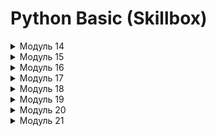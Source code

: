 # Python Basic (Skillbox)

<details>
<summary>Модуль 14</summary>
<h2>Задача 1. Информация о системе</h2>
<p>
Чтобы преподавателям было проще помогать вам при возникновении различных ошибок, нужно собрать информацию об операционной системе и версии Python. Для этого используйте код ниже.
</p>
<pre>
  <code>
    import platform
    import sys
    info = 'OS info is \n{}\n\nPython version is {} {}'.format(
        platform.uname(),
        sys.version,
        platform.architecture(),
    )
    print(info)  
    with open('os_info.txt', 'w', encoding='utf8') as file:
        file.write(info)
  </code>
</pre>
<h2>Задача 2. Сессия</h2>
<p>
Решите задачу из четвёртого урока данного модуля. Вот текст самой задачи:
Для сдачи зачёта студент Пётр написал программу, которая по координатам двух точек определяет уравнение прямой, проходящей через эти две точки, в виде y = k * x + b, где k и b — числа, означающие угловой коэффициент и вертикальное смещение прямой. Вот текст этой программы:
</p>
<p>
<pre>
Пример работы программы (содержимое консоли):
Введите первую точку
X: 10
Y: 20
Введите вторую точку
X: 15
Y: 25
Уравнение прямой, проходящей через эти точки:
y =  1.0  * x +  10.0
Однако вечером накануне сдачи Пётр обнаружил, что программа не всегда работает правильно. 
Например, она не выдаёт корректное уравнение, если координаты первой точки равны (10, 20), а координаты второй точки равны (10, 45).
Отчаявшись и предвидя бессонную ночь, Пётр обратился к вам за помощью. 
Помогите ему найти и исправить ошибку в коде с помощью брейк-поинтов, чтобы уравнение прямой составлялось правильно во всех случаях.
</pre>
</p>
<h2>Задача 3. Сумма и разность</h2>
<p>
Напишите две функции: первая принимает одно целое положительное число N и находит сумму всех цифр числа N; вторая принимает число N и считает количество цифр в числе. В ответе выводится разность суммы чисел и количества.
</p>
<p>
<pre>
Пример работы программы:
Введите число: 500

Сумма цифр: 5
Кол-во цифр в числе: 3
Разность суммы и кол-ва цифр: 2
</pre>
</p>
<h2>Задача 4. Число наоборот 3</h2>
<p>
Пользователь вводит два вещественных числа — N и K. Напишите программу, которая отдельно заменяет сначала целую часть на число, которое получается из исходного записью его цифр в обратном порядке, затем то же самое делает с дробной частью. После этого числа складываются и сумма выводится на экран.
</p>
<p>
<pre>
Пример: 
Введите первое число: 102.12
Введите второе число: 123.34

Первое число наоборот: 201.21
Второе число наоборот: 321.43
Сумма: 522.64
</pre>
</p>

<h2>Задача 5. Наименьший делитель</h2>
<p>
Дано натуральное число n>1. Напишите функцию, которая находит его наименьший делитель, отличный от 1.
</p>
<p>
<pre>
Пример 1: 
Введите число: 6
Наименьший делитель, отличный от единицы: 2

Пример 2:
Введите число: 17
Наименьший делитель, отличный от единицы: 17
</pre>
</p>

<h2>Задача 6. Монетка 2</h2>
<p>
Практиканту снова дали задание найти старую металлическую монетку по заданным координатам. Но теперь металлоискатель сканирует местность вокруг пользователя в виде круга и при обнаружении/отсутствии металла прибор отображает на экране соответствующее сообщение.

Даны два действительных числа x и y и радиус r. Напишите функцию, которая проверяет, лежит ли точка с координатами (x, y) внутри круга с радиусом r (включая его границу). Координаты центра круга — (0, 0). Если точка принадлежит кругу, выведите сообщение «Монетка где-то рядом», иначе выведите сообщение «Монетки в области нет». 
</p>
<p>
<pre>
Пример 1:
Введите координаты монетки:
X: 0.5
Y: 0.5
Введите радиус: 1
Монетка где-то рядом

Пример 2:
Введите координаты монетки:
X: 2
Y: 2
Введите радиус: 1
Монетки в области нет
</pre>
</p>


<h2>Задача 7. Годы</h2>
<p>
Недавно Костя прочитал какую-то научно-фантастическую книжку, где самые страшные события случались только в определённые годы, а именно когда в году были ровно три одинаковые цифры. Косте стало интересно, какие годы были или будут «особенными» в определённом промежутке.
Напишите программу, в которой у пользователя запрашивается два четырёхзначных числа A и B. Затем выведите в порядке возрастания все четырёхзначные числа в интервале от A до B, запись которых содержит ровно три одинаковые цифры.
</p>
<p>
<pre>
Пример:
Введите первый год: 1900
Введите второй год: 2100
Годы от 1900 до 2100 с тремя одинаковыми цифрами:
1911
1999
2000
2022
</pre>
</p>
</details>


<details>
<summary>Модуль 15</summary>
<h2>Задача 1. Генерация списка</h2>
<p>
Дано целое число N. Напишите программу, которая формирует список из нечётных чисел от 1 до N.
</p>

<h2>Задача 2. Турнир</h2>
<p>
Для турнира по волейболу необходимо сформировать турнирную сетку из восьми человек на два дня. На первый день из списка участников решили выбрать каждого второго.
Дан список из восьми имён: Артемий, Борис, Влад, Гоша, Дима, Евгений, Женя, Захар. Напишите программу, которая выводит элементы списка только с чётными индексами.
</p>

<h2>Задача 3. Клетки</h2>
<p>
В научной лаборатории выводят и тестируют новые виды клеток. Есть список из N этих клеток, где элемент списка — это показатель эффективности, а индекс списка — это ранг клетки. Учёные отбирают клетки по следующему принципу: если эффективность клетки меньше её ранга, то эта клетка не подходит.
Напишите программу, которая выводит на экран те элементы списка, значения которых меньше их индекса.
</p>
<p>
<pre>
Пример:
Кол-во клеток: 5
Эффективность 1 клетки: 3
Эффективность 2 клетки: 0
Эффективность 3 клетки: 6
Эффективность 4 клетки: 2
Эффективность 5 клетки: 10
Неподходящие значения: 0 2
</pre>
</p>

<h2>Задача 4. Видеокарты</h2>
<p>
В базе одного магазина электроники есть список видеокарт компании NVIDIA разных поколений. Для удобства в списке вместо полных названий хранятся только числа, они обозначают модель и поколение видеокарты. Недавно компания выпустила новую линейку видеокарт, и в итоге самые старшие поколения разобрали за пару дней.
Напишите программу, которая удаляет из этого списка видеокарт наибольшие элементы.
</p>
<p>
<pre>
Пример:
Кол-во видеокарт: 5
1 Видеокарта: 3070
2 Видеокарта: 2060
3 Видеокарта: 3090
4 Видеокарта: 3070
5 Видеокарта: 3090
Старый список видеокарт: [ 3070 2060 3090 3070 3090 ]
Новый список видеокарт: [ 3070 2060 3070 ]
</pre>
</p>

<h2>Задача 5. Кино</h2>
<p>
Илья зашёл на один любительский киносайт, где пользователи пишут рецензии на фильмы. Вот, кстати, список этих фильмов: 
<pre>
films = [‘Крепкий орешек’, ‘Назад в будущее’, ‘Таксист’, ‘Леон’, ‘Богемская рапсодия’, ‘Город грехов’, ‘Мементо’, ‘Отступники’, ‘Деревня’]
</pre>

Илья на сайте в первый раз, он хочет зарегистрироваться и сразу добавить некоторые фильмы в список своих любимых, чтобы потом почитать рецензии на них. Напишите программу, в которой пользователь вводит фильм, и если он есть в списке, то он добавляется в список любимых. Если его нет, то выводится ошибка. В конце выведите весь список любимых фильмов.
</p>

<h2>Задача 6. Анализ слова</h2>
<p>
Мы пишем программу — анализатор слов, чтобы потом, возможно, использовать её для тренировки нейросети, которая будет генерировать нужный нам текст.
Пользователь вводит слово. Напишите программу, которая считает количество уникальных букв в слове. Уникальные буквы — это те, которые встречаются всего один раз.
</p>
<p>
<pre>
Пример 1:
Введите слово: привет
Кол-во уникальных букв: 6

Пример 2:
Введите слово: лава
Кол-во уникальных букв: 2
</pre>
</p>

<h2>Задача 7. Контейнеры</h2>
<p>
Контейнеры на складе лежат в ряд в порядке невозрастания своей массы (в килограммах). На склад привезли ещё один контейнер, который также нужно положить на определённое место.
Напишите программу, которая получает на вход невозрастающую последовательность натуральных чисел, означающих массу каждого контейнера в ряду. После этого вводится число X — масса нового контейнера. Программа выводит номер, под которым будет лежать новый контейнер. Если в ряде есть контейнеры с одинаковой массой, такой же, как у нового, то его нужно положить после них.
Обеспечьте контроль ввода: все числа не превышают 200.
</p>
<p>
<pre>
Пример:
Кол-во контейнеров: 8
Введите вес контейнера: 165 
Введите вес контейнера: 163 
Введите вес контейнера: 160 
Введите вес контейнера: 160 
Введите вес контейнера: 157 
Введите вес контейнера: 157 
Введите вес контейнера: 155 
Введите вес контейнера: 154 
Введите вес нового контейнера: 162
Номер, куда встанет новый контейнер: 3
</pre>
</p>

<h2>Задача 8. Бегущие цифры</h2>
<p>
Вы пишете программу для маленького табло, в котором циклически повторяется один и тот же текст или числа — прямо как в каком-нибудь метро, автобусах или трамваях.

Дан список из N элементов и целое число K. Напишите программу, которая циклически сдвигает элементы списка вправо на K позиций. Используйте минимально возможное количество операций присваивания.
</p>
<p>
<pre>
Пример 1:
Сдвиг: 1
Изначальный список: [1, 2, 3, 4, 5]
Сдвинутый список: [5, 1, 2, 3, 4]

Пример 2:
Сдвиг: 3
Изначальный список: [1, 4, -3, 0, 10]
Сдвинутый список: [-3, 0, 10, 1, 4]
</pre>
</p>

<h2>Задача 9. Анализ слова 2</h2>
<p>
Мы продолжаем писать программы — анализаторы для текста, и теперь от нас требуется реализовать код, с помощью которого можно будет определять, является ли слово палиндромом — словом, которое одинаково читается слева направо и справа налево. 
Напишите такую программу.
</p>
<p>
<pre>
Пример 1:
Введите слово: мадам
Слово является палиндромом

Пример 2:
Введите слово: abccba
Слово является палиндромом

Пример 3:
Введите слово: abbd
Слово не является палиндромом
</pre>
</p>

<h2>Задача 10. Сортировка (по желанию)</h2>
<p>
Дан список из N чисел. Напишите программу, которая сортирует элементы списка по возрастанию и выводит его на экран. Дополнительный список не использовать.
Постарайтесь придумать и написать как можно более эффективный алгоритм сортировки.
</p>
<p>
<pre>
Пример:
Изначальный список: [1, 4, -3, 0, 10]
Отсортированный список: [-3, 0, 1, 4, 10]
</pre>
</p>
</details>
<details>
<summary>Модуль 16</summary>
<h2>Задача 1. Страшный код</h2>
<p>
Вашему другу, который тоже начал изучать Python, преподаватель дал такую задачу: есть три списка — основной и два побочных. В основном лежат элементы [1, 5, 3], а в побочных [1, 5, 1, 5] и [1, 3, 1, 5, 3, 3] соответственно. 
Первый побочный закидывается в основной, там считается количество цифр 5, количество выводится на экран, и затем они удаляются из основного списка. После этого в основной закидывается второй побочный список, там считается количество цифр 3 и выводится на экран. В конце также выводится и сам список.
Из интереса вы попросили вашего друга показать код его программы и поняли, что сделали это не зря — то, что вы увидели, повергло вас в шок и ужас. Вот сам код:
<pre>
<code>
a = [1, 5, 3]
b = [1, 5, 1, 5]
c = [1, 3, 1, 5, 3, 3]
for i in b:
    a.append(i)
t = 0
for i in a:
    if i == 5:
        t += 1
print(t)
d = []
for i in a:
    if i != 5:
        d.append(i)
for i in c:
    d.append(i)
t = 0
for i in d:
    if i == 3:
        t += 1
print(t)
print(d)
</code>
</pre>
</p>
<p>
Используя знания о методах списков, а также о стиле программирования, помогите другу переписать программу. Не используйте дополнительные списки.
</p>
<p>
<pre>
Результат работы программы:
Кол-во цифр 5 при первом объединении: 3
Кол-во цифр 3 при втором объединении: 4
Итоговый список: [1, 3, 1, 1, 1, 3, 1, 5, 3, 3]
</pre>
</p>

<h2>Задача 2. Шеренга</h2>
<p>
Два класса стоят в две отдельные шеренги. В каждом классе ученики выстроены по росту (по возрастанию): в одном классе от 160 см до 176 см с шагом 2, во втором классе — от 162 см до 180 см с шагом 3. Спустя какое-то время два класса объединяют в одну шеренгу и тоже выстраивают их по возрастанию.
Напишите программу, которая генерирует списки роста для каждого в классе, затем объединяет их в один список и сортирует его в порядке возрастания. Выведите отсортированный список на экран.
</p>

<h2>Задача 3. Детали</h2>
<p>
В базе данных магазина всякой всячины хранится список названий деталей и их стоимостей:
</pre>
shop = [['каретка', 1200], ['шатун', 1000], ['седло', 300], ['педаль', 100], ['седло', 1500], ['рама', 12000], ['обод', 2000], ['шатун', 200], ['седло', 2700]]
</pre>
Продавец решил, что считать количество и стоимость деталей вручную не очень удобно, поэтому решил попросить помощи у программиста, чтобы оптимизировать этот процесс.
Напишите программу, которая запрашивает у пользователя деталь, считает их количество, а также общую стоимость.
</p>
<p>
</pre>
Пример:
Название детали: седло

Кол-во деталей - 3  
Общая стоимость - 4500
</pre>
</p>

<h2>Задача 4. Вечеринка</h2>
<p>
В честь своего дня рождения Артём решил закатить вечеринку у себя на даче. Он не стал рассылать приглашения, а просто сообщил всем: «Если хотите — приходите и своих друзей тоже зовите». В ходе вечеринки люди приходили и уходили, ночевать остались не все. К тому же и сама дача не резиновая — на ней помещается всего шесть человек.
Дан изначальный список гостей — имена тех, кто пришёл к началу:
<pre>
guests = [‘Петя’, ‘Ваня’, ‘Саша’, ‘Лиза’, ‘Катя’]
</pre>
Напишите программу, которая спрашивает у пользователя, ушёл человек или пришёл новый гость, и исходя из ответа добавляет в список или удаляет из него нужное имя. При этом гостей может быть не больше шести. Имена запрашиваются до тех пор, пока пользователь не введёт сообщение «Пора спать».
</p>
<p>
<pre>
Пример:
Сейчас на вечеринке 5 человек: [‘Петя’, ‘Ваня’, ‘Саша’, ‘Лиза’, ‘Катя’]
Гость пришёл или ушёл? пришёл
Имя гостя: Алекс
Привет, Алекс!

Сейчас на вечеринке 6 человек: [‘Петя’, ‘Ваня’, ‘Саша’, ‘Лиза’, ‘Катя’, ‘Алекс’]
Гость пришёл или ушёл? пришёл
Имя гостя: Гоша
Прости, Гоша, но мест нет.

Сейчас на вечеринке 6 человек: [‘Петя’, ‘Ваня’, ‘Саша’, ‘Лиза’, ‘Катя’, ‘Алекс’]
Гость пришёл или ушёл? ушёл
Имя гостя: Ваня
Пока, Ваня!

Сейчас на вечеринке 5 человек: [‘Петя’, ‘Саша’, ‘Лиза’, ‘Катя’,  ‘Алекс’]
Гость пришёл или ушёл? Пора спать

Вечеринка закончилась, все легли спать.
</pre>
</p>

<h2>Задача 5. Песни</h2>
<p>
Мы пишем приложение для удобного прослушивания музыки. У Вани есть список из девяти песен группы Depeche Mode. Каждая песня состоит из названия и продолжительности с точностью до долей минут:
</p>
<pre>
violator_songs = [
    ['World in My Eyes', 4.86],
    ['Sweetest Perfection', 4.43],
    ['Personal Jesus', 4.56],
    ['Halo', 4.9],
    ['Waiting for the Night', 6.07],
    ['Enjoy the Silence', 4.20],
    ['Policy of Truth', 4.76],
    ['Blue Dress', 4.29],
    ['Clean', 5.83]
]
</pre>
Из этого списка Ваня хочет выбрать N песен и закинуть их в особый плейлист с другими треками. И при этом ему важно, сколько времени в сумме эти N песен будут звучать.
Напишите программу, которая запрашивает у пользователя количество песен из списка и затем названия этих песен, а на экран выводит общее время их звучания.
<p>
<pre>
Пример:
Сколько песен выбрать? 3
Название 1 песни: Halo
Название 2 песни: Enjoy the Silence
Название 3 песни: Clean

Общее время звучания песен: 14.93 минут
</pre>
</p>

<h2>Задача 6. Уникальные элементы</h2>
<p>
Даны два списка целых чисел, оба списка заполняются с клавиатуры. В первый список вводится три числа, во второй — семь чисел. Напишите программу, которая запрашивает у пользователя эти числа, затем расширяет первый список элементами второго и после этого оставляет в первом списке только уникальные элементы, то есть удаляет лишние повторы чисел. Условный оператор использовать нельзя.
<pre>
first_list = [1, 2, 3]
second_list = [2, 4, 6, 3, 3, 2, 1]
</pre>
</p>
<p>
<pre>
Пример:
# ввод чисел опустим
Первый список: [1, 2, 3]
Второй список: [2, 4, 6, 3, 3, 2, 1]

Новый первый список с уникальными элементами: [4, 6, 3, 2, 1]
</pre>
</p>

<h2>Задача 7. Ролики</h2>
<p>
Частная контора даёт в прокат ролики самых разных размеров. Человек может надеть ролики любого размера, которые не меньше размера его ноги. 
Пользователь вводит два списка размеров: N размеров коньков и K размеров ног людей. Реализуйте код, который определяет, какое наибольшее число человек сможет одновременно взять ролики и пойти покататься.
</p>
<p>
<pre>
Пример:
Кол-во коньков: 4
Размер 1 пары: 41
Размер 2 пары: 40
Размер 3 пары: 39
Размер 4 пары: 42
Кол-во людей: 3
Размер ноги 1 человека: 42
Размер ноги 2 человека: 41
Размер ноги 3 человека: 42

Наибольшее кол-во людей, которые могут взять ролики: 2
</pre>
</p>

<h2>Задача 8. Считалка</h2>
<p>
N человек, пронумерованных числами от 1 до N, стоят в кругу. Они начинают играть в считалку на выбывание, где каждый K-й по счёту человек выбывает из круга, после чего счёт продолжается со следующего за ним человека.

На вход подаётся количество человек N и номер K. Напишите программу, которая выводит число от 1 до N — это номер человека, который останется в кругу последним.
</p>
<p>
<pre>
Пример:
Кол-во человек: 5
Какое число в считалке? 7
Значит, выбывает каждый 7 человек

Текущий круг людей: [1, 2, 3, 4, 5]
Начало счёта с номера 1
Выбывает человек под номером 2

Текущий круг людей: [1, 3, 4, 5]
Начало счёта с номера 3
Выбывает человек под номером 5

Текущий круг людей: [1, 3, 4]
Начало счёта с номера 1
Выбывает человек под номером 1

Текущий круг людей: [3, 4]
Начало счёта с номера 3
Выбывает человек под номером 3

Остался человек под номером 4
</pre>
</p>

<h2>Задача 9. Друзья</h2>
<p>
N друзей постоянно берут в долг друг у друга деньги. В какой-то момент им надоело забывать, кто кому и сколько должен, и они придумали систему долговых расписок. И чтобы начать новый год «с чистого листа», друзья решили оплатить все долговые расписки, которые накопились у них друг к другу. Однако выяснилось, что иногда один и тот же человек в разные дни выступал как в роли должника, так и в роли кредитора.
Напишите программу, которая по заданным распискам вычислит, сколько всего должен каждый друг выплатить другим (или получить с других).
Сначала вводится число N — количество друзей, затем вводится число K — количество долговых расписок, после этого следует K троек чисел: номер друга, взявшего в долг, номер друга, давшего деньги, и сумма. Гарантируется, что ни один друг не брал в долг сам у себя.
Программа должна вывести «баланс друзей», то есть суммы, которые должны получить или отдать друзья. Положительное число означает, что друг должен получить деньги от других, отрицательное — должен отдать деньги.
</p>
<p>
<pre>
Пример 1:
Кол-во друзей: 2
Долговых расписок: 3
1 расписка
Кому: 1
От кого: 2
Сколько: 10

2 расписка
Кому: 1
От кого: 2
Сколько: 20

3 расписка
Кому: 1
От кого: 2
Сколько: 20

Баланс друзей:
1 : -50
2 : 50

Пример 2:
Кол-во друзей: 3
Долговых расписок: 1
1 расписка
Кому: 3
От кого: 1
Сколько: 100
Баланс друзей:
1 : 100
2 : 0
3 : -100
</pre>
</p>

<h2>Задача 10. Симметричная последовательность</h2>
<p>
Последовательность чисел называется симметричной, если она одинаково читается как слева направо, так и справа налево. Например, следующие последовательности являются симметричными:
<pre>
1 2 3 4 5 4 3 2 1
1 2 1 2 2 1 2 1
</pre>
</p>
<p>
<pre>
Пример 1:
Кол-во чисел: 5
Число: 1
Число: 2
Число: 1
Число: 2
Число: 2

Последовательность: 1 2 1 2 2
Нужно приписать чисел: 3
Сами числа: 1 2 1

Пример 2:
Кол-во чисел: 5
Число: 1
Число: 2
Число: 3
Число: 4
Число: 5

Последовательность: 1 2 3 4 5
Нужно приписать чисел: 4
Сами числа: 4 3 2 1
</pre>
</p>
</details>
<details>
<summary>Модуль 17</summary>
<h2>Задача 1. Гласные буквы</h2>
<p>
Команде лингвистов понравилось качество ваших программ, и они решили заказать у вас функцию для анализатора текста, которая создавала бы список гласных букв текста, а заодно считала бы их количество.
Напишите программу, которая запрашивает у пользователя текст и генерирует список из гласных букв этого текста (сама строка вводится на русском языке). Выведите в консоль сам список и его длину.
</p>
<p>
<pre>
Пример:
Введите текст: Нужно отнести кольцо в Мордор!

Список гласных букв: ['у', 'о', 'о', 'е', 'и', 'о', 'о', 'о', 'о']
Длина списка: 9
</pre>
</p>

<h2>Задача 2. Генерация</h2>
<p>
Пользователь вводит целое число N. Напишите программу, которая генерирует список из N чисел, на чётных местах в нём стоят единицы, а на нечётных — числа, равные остатку от деления своего номера на 5.
</p>
<p>
<pre>
Пример:
Введите длину списка: 10
Результат: [1, 1, 1, 3, 1, 0, 1, 2, 1, 4]
</pre>
</p>

<h2>Задача 3. Случайные соревнования</h2>
<p>
Мы хотим протестировать работу электронной таблицы для участников некоторых соревнований. Есть два списка (то есть две команды), по 20 участников в каждом. В этих списках хранятся очки каждого участника (это вещественные числа с двумя знаками после точки, например 4.03). Участник одной команды соревнуется с участником другой команды под таким же номером. То есть первый соревнуется с первым, второй — со вторым и так далее.
Напишите программу, которая генерирует два списка участников (по 20 элементов) из случайных вещественных чисел (от 5 до 10). Для этого найдите подходящую функцию из модуля random. Затем сгенерируйте третий список, в котором окажутся только победители из каждой пары.
</p>
<p>
<pre>
Пример:
Первая команда: [7.86, 6.76, 9.97, 9.08, 5.45, 6.9, 8.65, 5.17, 8.17, 5.06, 7.56, 7.1, 7.18, 8.25, 5.53, 7.95, 8.91, 7.11, 8.29, 9.52]
Вторая команда: [7.13, 5.7, 8.89, 5.36, 5.62, 9.46, 5.82, 8.67, 8.41, 7.0, 5.31, 7.8, 9.93, 7.76, 7.4, 8.26, 7.94, 5.71, 7.89, 7.77]
Победители тура: [7.86, 6.76, 9.97, 9.08, 5.62, 9.46, 8.65, 8.67, 8.41, 7.0, 7.56, 7.8, 9.93, 8.25, 7.4, 8.26, 8.91, 7.11, 8.29, 9.52]
</pre>
</p>

<h2>Задача 4. Тренируемся со срезами</h2>
<p>
Дана строка, в которой хранятся первые семь букв английского алфавита. 
<pre>
alphabet = 'abcdefg'
</pre>
Напишите программу, которая выводит на экран 10 вот таких результатов:
<pre>
1.	Копия строки.
2.	Элементы строки в обратном порядке.
3.	Каждый второй элемент строки (включая самый первый).
4.	Каждый второй элемент строки после первого.
5.	Все элементы до второго.
6.	Все элементы, начиная с конца до предпоследнего.
7.	Все элементы в диапазоне индексов от 3 до 4 (не включая 4).
8.	Последние три элемента строки.
9.	Все элементы в диапазоне индексов от 3 до 4 (не включая 5).
10.	То же, что и в предыдущем пункте, но в обратном порядке.
</pre>
Для получения и вывода результатов используйте только команду print и срезы.
</p>
<p>
<pre>
Результаты работы программы:

1: abcdefg
2: gfedcba
3: aceg
4: bdf
5: a
6: g
7: d
8: efg
9: de
10: ed
</pre>
</p>

<h2>Задача 5. Разворот</h2>
<p>
На вход в программу подаётся строка, в которой буква h встречается как минимум два раза. Реализуйте код, который разворачивает последовательность символов, заключённую между первым и последним появлением буквы h, в противоположном порядке.
</p>

<h2>Задача 6. Сжатие списка</h2>
<p>
Дан список из N целых чисел. Напишите программу, которая выполняет «сжатие списка» — переставляет все нулевые элементы в конец массива. При этом все ненулевые элементы располагаются в начале массива в том же порядке. Затем все нули из списка удаляются.
</p>

<h2>Задача 7. Двумерный список</h2>
<p>
Как мы говорили ранее, в программировании часто приходится писать код исходя из результата, который требует заказчик. В этот раз заказчику нужно получить вот такой двумерный список
<pre>
[[1, 5, 9], [2, 6, 10], [3, 7, 11], [4, 8, 12]]
</pre>
Напишите программу, которая генерирует такой список и выводит его на экран. Используйте только list comprehensions.
</p>

<h2>Задача 8. Развлечение</h2>
<p>
N палочек выставили в один ряд, пронумеровав их слева направо числами от 1 до N. Затем по этому ряду бросили K камней, при этом i-й камень сбил все палки с номерами от L_i до R_i включительно. Определите, какие палки остались стоять на месте.
Напишите программу, которая получает на вход количество палок N и количество бросков K. Далее идёт K пар чисел L_i, R_i, при этом 1≤ L_i≤ R_i≤ N.
Программа должна вывести последовательность из N символов, где j-й символ есть “I”, если j-я палка осталась стоять, или “.”, если j-я палка была сбита.
</p>
<p>
<pre>
Пример:
Кол-во палок: 10 
Кол-во бросков: 3
Бросок 1. Сбиты палки с номера 8 
по номер 10
Бросок 2. Сбиты палки с номера 2 
по номер 5
Бросок 3. Сбиты палки с номера 3 
по номер 6

Результат: I.....I...
</pre>
</p>

<h2>Задача 9. Список списков</h2>
<p>
Дан вот такой (уже многомерный!) список:
<pre>
nice_list = [[[1, 2, 3], [4, 5, 6], [7, 8, 9]], [[10, 11, 12], [13, 14, 15], [16, 17, 18]]]
</pre>
Напишите код, который «раскрывает» все вложенные списки, то есть оставляет только внешний список. Для решения используйте только list comprehensions.
</p>
<p>
<pre>
Ответ: [1, 2, 3, 4, 5, 6, 7, 8, 9, 10, 11, 12, 13, 14, 15, 16, 17, 18]
</pre>
</p>

<h2>Задача 10. Шифр Цезаря (сделайте по желанию)</h2>
<p>
Юлий Цезарь использовал свой способ шифрования текста. Каждая буква заменялась на следующую по алфавиту через K позиций по кругу. Если взять русский алфавит и k = 3, то в слове, которое мы хотим зашифровать, буква А станет буквой Г, Б станет Д и так далее.

Пользователь вводит сообщение, а также значение сдвига. Напишите программу, которая зашифрует это сообщение при помощи шифра Цезаря.
</p>
<p>
<pre>
Пример:
Введите сообщение: это питон
Введите сдвиг: 3
Зашифрованное сообщение: ахс тлхср
</pre>
</p>
</details>
<details>
<summary>Модуль 18</summary>
<h2>Задача 1. Меню ресторана</h2>
<p>
Один ресторан заказал вам написать приложение, которое в один клик отображало бы пользователю доступное меню в удобном виде. Для этого ресторан любезно предоставил свой сайт, откуда можно получить актуальную информацию о меню в виде идущих подряд названий.
Напишите программу, которая выводит это меню на экран. На вход подаётся строка из названий блюд, разделённых символом «;», а на выходе эти названия перечисляются через запятую и пробел.
</p>
<p>
<pre>
Пример:
Доступное меню: утиное филе;фланк-стейк;банановый пирог;плов

На данный момент в меню есть: утиное филе, фланк-стейк, банановый пирог, плов
</pre>
</p>

<h2>Задача 2. Самое длинное слово</h2>
<p>
Дана строка, содержащая пробелы. Найдите в ней самое длинное слово, выведите  это слово и его длину. Если таких слов несколько, выведите первое из них.
</p>

<h2>Задача 3. Файлы</h2>
<p>
В одной IT-компании существует негласный закон об именовании текстовых документов:
<ol>
  <li>Название файла не должно начинаться на один из специальных символов: @№$%^&*().</li>
  <li>Файл заканчивается расширением .txt или .docx.</li>
</ol>
Напишите программу, которая получает на вход полное название файла и проверяет его по этим правилам.
</p>
<p>
<pre>
Пример 1:
Название файла: @example.txt
Ошибка: название начинается на один из специальных символов
Пример 2:
Название файла: example.ttx
Ошибка: неверное расширение файла. Ожидалось .txt или .docx
Пример 3:
Название файла: example.txt

Файл назван верно.
</pre>
</p>

<h2>Задача 4. Заглавные буквы</h2>
<p>
Пользователь вводит строку. Напишите программу, которая изменяет регистр символов в этой строке так, чтобы первая буква каждого слова была заглавной, а остальные буквы — строчными.
</p>
<p>
<pre>
Пример:
Введите строку: Кажется, я забыл выключить утюг

Результат: Кажется, Я Забыл Выключить Утюг
</pre>
</p>

<h2>Задача 5. Пароль</h2>
<p>
При регистрации на сайте помимо логина нужно ещё придумать надёжный пароль. Этот пароль должен состоять минимум из восьми символов, в нём должна быть хотя бы одна большая буква и хотя бы три цифры. Тогда он будет считаться надёжным. 
Напишите программу, которая запрашивает у пользователя пароль до тех пор, пока он не введёт надежный пароль. Используется латиница.
</p>
<p>
<pre>
Пример:
Придумайте пароль: qwerty
Пароль ненадёжный. Попробуйте ещё раз.
Придумайте пароль: qwerty12
Пароль ненадёжный. Попробуйте ещё раз.
Придумайте пароль: qwerty123
Пароль ненадёжный. Попробуйте ещё раз.
Придумайте пароль: qWErty123
Это надёжный пароль!
</pre>
</p>

<h2>Задача 6. Сжатие</h2>
<p>
С увеличением объёма данных возникла потребность в сжатии этих данных, при этом без потери важной информации. Для этого было придумано кодирование, которое осуществляется следующим образом:
s = 'aaaabbсaa' преобразуется в 'a4b2с1a2', то есть группы одинаковых символов исходной строки заменяются на этот символ и количество его повторений в этой позиции строки.
Напишите программу, которая считывает строку, кодирует её предложенным алгоритмом и выводит закодированную последовательность на экран. Кодирование должно учитывать регистр символов.
</p>
<p>
<pre>
Пример:
Введите строку: aaAAbbсaaaA

Закодированная строка: a2A2b2с1a3A1
</pre>
</p>

<h2>Задача 7. IP-адрес 2</h2>
<p>
При написании клиент-серверного приложения часто приходится работать с теми самыми IP-адресами. Как мы уже знаем, IP-адрес состоит из четырёх целых чисел в диапазоне от 0 до 255, разделённых точками.

Пользователь вводит строку. Напишите программу, которая определяет, является ли заданная строка правильным IP-адресом. Обеспечьте контроль ввода, где предусматривается ввод целых чисел от 0 до 255, а также точки между ними.
</p>
<p>
<pre>
Пример 1:
Введите IP: 128.16.35.a4
a4 - не целое число

Пример 2:
Введите IP: 240.127.56.340
340 превышает 255

Пример 3:
Введите IP: 34.56.42,5
Адрес - это четыре числа, разделённые точками

Пример 4:
Введите IP: 128.0.0.255
IP-адрес корректен
</pre>
</p>

<h2>Задача 8. Бегущая строка</h2>
<p>
В одном из домашних заданий мы писали для табло программу, которая циклически сдвигает элементы списка чисел вправо на K позиций. В этот раз мы работаем с двумя строками, и нам нужно проверить, не равна ли на самом деле одна другой. Возможно, одна из них просто немного сдвинута.
Пользователь вводит две строки. Напишите программу, которая определяет, можно ли первую строку получить из второй циклическим сдвигом.
Опционально: если получить можно, то выведите значение этого сдвига.
</p>
<p>
<pre>
Пример 1:
Первая строка: abcd
Вторая строка: cdab
Первая строка получается из второй со сдвигом 2.
Пример 2:
Первая строка: abcd
Вторая строка: cdba

Первую строку нельзя получить из второй с помощью циклического сдвига.
</pre>
</p>

<h2>Задача 9. Сообщение</h2>
<p>
Нашему другу надоело общаться простыми сообщениями, и он решил делать это необычным способом: он переворачивает каждое слово в тексте, при этом не трогая знаки препинания. 

Пользователь вводит текст, состоящий из слов и знаков препинания. Напишите программу, которая переворачивает (записывает в обратном порядке) все слова текста, оставив знаки препинания без изменений. Словом в тексте считается последовательность символов из прописных и строчных букв кириллицы.
</p>
<p>
<pre>
Пример 1:
Сообщение: Это задание очень! простое.

Новое сообщение: отЭ еинадаз ьнечо! еотсорп.

Пример 2:
Сообщение: Хотя ,. возм:ожно и нет.

Новое сообщение: ятоХ ,. мзов:онжо и тен.
</pre>
</p>

<h2>Задача 10 (по желанию). Истина</h2>
<p>
К вам попал зашифрованный текст, означающий большую истину для многих программистов на Python. Напишите программу, которая реализует алгоритм дешифровки этого текста. Расшифруйте текст с помощью своей программы, а затем найдите его в интернете.
</p>
</details>
<details>
<summary>Модуль 19</summary>
<h2>Задача 1. Песни 2</h2>
<p>
Мы продолжаем писать приложение для удобного прослушивания музыки, но теперь наши песни хранятся в виде словаря, а не вложенных списков. Каждая песня состоит из названия и продолжительности с точностью до долей минут.
<pre>
violator_songs = {
    'World in My Eyes': 4.86,
    'Sweetest Perfection': 4.43,
    'Personal Jesus': 4.56,
    'Halo': 4.9,
    'Waiting for the Night': 6.07,
    'Enjoy the Silence': 4.20,
    'Policy of Truth': 4.76,
    'Blue Dress': 4.29,
    'Clean': 5.83
}
</pre>
Напишите программу, которая запрашивает у пользователя количество песен из списка и затем названия этих песен, а на экран выводит общее время их звучания.
</p>
<p>
<pre>
Пример:
Сколько песен выбрать? 3
Название 1 песни: Halo
Название 2 песни: Enjoy the Silence
Название 3 песни: Clean

Общее время звучания песен: 14.93 минут
</pre>
</p>

<h2>Задача 2. География</h2>
<p>
Антон помимо программирования также увлекается и географией, поэтому он решил связать эти две области и написать для своего проекта небольшую программу-навигатор.

Пользователь вводит количество стран N, а затем N раз вводит страну и города, которые в этой стране находятся, в одну строку. Затем пользователь вводит три названия городов. Реализуйте такую программу и для каждого из трёх городов укажите, в какой стране он находится. Если такого города нет, то выведите соответствующее сообщение.
</p>
<p>
<pre>
Пример: 
Кол-во стран: 2
1 страна: Россия Москва Петербург Новгород
2 страна: Германия Берлин Лейпциг Мюнхен
1 город: Москва
Город Москва расположен в стране Россия.
2 город: Мюнхен
Город Мюнхен расположен в стране Германия.
3 город: Рим
По городу Рим данных нет.
</pre>
</p>

<h2>Задача 3. Криптовалюта</h2>
<p>
При работе с API (application programming interface) сайта биржи по криптовалюте вы получили вот такие данные в виде словаря:
<pre>
data = {
    "address": "0x544444444444",
    "ETH": {
        "balance": 444,
        "totalIn": 444,
        "totalOut": 4
    },
    "count_txs": 2,
    "tokens": [
        {
            "fst_token_info": {
                "address": "0x44444",
                "name": "fdf",
                "decimals": 0,
                "symbol": "dsfdsf",
                "total_supply": "3228562189",
                "owner": "0x44444",
                "last_updated": 1519022607901,
                "issuances_count": 0,
                "holders_count": 137528,
                "price": False
            },
            "balance": 5000,
            "totalIn": 0,
            "total_out": 0
        },
        {
            "sec_token_info": {
                "address": "0x44444",
                "name": "ggg",
                "decimals": "2",
                "symbol": "fff",
                "total_supply": "250000000000",
                "owner": "0x44444",
                "last_updated": 1520452201,
                "issuances_count": 0,
                "holders_count": 20707,
                "price": False
            },
            "balance": 500,
            "totalIn": 0,
            "total_out": 0
        }
    ]
}
</pre>
Теперь вам предстоит немного обработать эти данные.
Напишите программу, которая выполняет следующий алгоритм действий:
<ol>
  <li>Вывести списки ключей и значений словаря.</li>
  <li>В “ETH” добавить ключ “total_diff” со значением 100.</li>
  <li>Внутри “fst_token_info” значение ключа “name” поменять с “fdf” на “doge”.</li>
  <li>Удалить “total_out” из tokens и присвоить его значение в “total_out” внутри “ETH”.</li>
  <li>Внутри "sec_token_info" изменить название ключа “price” на “total_price”.</li>
</ol>
</p>

<h2>Задача 4. Товары</h2>
<p>
В базе данных магазина вся необходимая информация по товарам делится на два словаря: первый отвечает за коды товаров, второй — за списки количества разнообразных товаров на складе:
<pre>
goods = {
    'Лампа': '12345',
    'Стол': '23456',
    'Диван': '34567',
    'Стул': '45678',
}
store = {
    '12345': [
        {'quantity': 27, 'price': 42},
    ],
    '23456': [
        {'quantity': 22, 'price': 510},
        {'quantity': 32, 'price': 520},
    ],
    '34567': [
        {'quantity': 2, 'price': 1200},
        {'quantity': 1, 'price': 1150},
    ],
    '45678': [
        {'quantity': 50, 'price': 100},
        {'quantity': 12, 'price': 95},
        {'quantity': 43, 'price': 97},
    ],
}
</pre>
Каждая запись второго словаря отображает, сколько и по какой цене закупалось товаров (цена указана за 1 шт.).
Напишите программу, которая рассчитывает, на какую сумму лежит каждого товара на складе, и выводит эту информацию на экран.
</p>
<p>
<pre>
Результат работы программы.
Лампа - 27 шт, стоимость 1134 руб
Стол - 54 шт, стоимость 27860 руб
Диван - 3 шт, стоимость 3550 руб
Стул - 105 шт, стоимость 10311 руб
</pre>
</p>

<h2>Задача 5. Гистограмма частоты 2</h2>
<p>
Мы уже писали программу для лингвистов, которая получала на вход текст и считала, сколько раз в строке встречается каждый символ. Теперь задача немного поменялась: максимальную частоту выводить не нужно, однако теперь необходимо написать функцию, которая будет инвертировать полученный словарь. То есть в качестве ключа будет частота, а в качестве значения — список символов с этой частотой. Реализуйте такую программу.
</p>
<p>
<pre>
Пример:
Введите текст: Здесь что-то написано
Оригинальный словарь частот:
  : 2
- : 1
З : 1
а : 2
д : 1
е : 1
и : 1
н : 2
о : 3
п : 1
с : 2
т : 2
ч : 1
ь : 1

Инвертированный словарь частот:
1 : ['З', 'д', 'е', 'ь', 'ч', '-', 'п', 'и']
2 : ['с', ' ', 'т', 'н', 'а']
3 : ['о']
</pre>
</p>

<h2>Задача 6. Словарь синонимов</h2>
<p>
Одна библиотека поручила вам написать программу для оцифровки словарей слов-синонимов. На вход в программу подаётся N пар слов. Каждое слово является синонимом к парному ему слову. 
Реализуйте код, который составляет словарь слов-синонимов (все слова в словаре различны), затем запрашивает у пользователя слово и выводит на экран его синоним. Обеспечьте контроль ввода: если такого слова нет, то выведите ошибку и запросите слово ещё раз. При этом проверка не должна зависеть от регистра символов.
</p>
<p>
<pre>
Пример:
Введите количество пар слов: 3
1 пара: Привет - Здравствуйте
2 пара: Печально - Грустно
3 пара: Весело - Радостно

Введите слово: интересно
Такого слова в словаре нет.
Введите слово: здравствуйте
Синоним: Привет
</pre>
</p>

<h2>Задача 7. Пицца</h2>
<p>
В базе данных интернет-магазина PizzaTime хранятся данные о том, кто, что и сколько заказывал у них в определённый период. Вам нужно структурировать эту информацию, а также понять, сколько всего пицц купил каждый заказчик.
На вход в программу подаётся N заказов. Каждый заказ представляет собой строку вида «Покупатель — название пиццы — количество заказанных пицц». Реализуйте код, который выводит список покупателей и их заказов по алфавиту. Учитывайте, что один человек может заказать одно и то же несколько раз.
</p>
<p>
<pre>
Пример:
Введите кол-во заказов: 6
1 заказ: Иванов Пепперони 1
2 заказ: Петров Де-Люкс 2
3 заказ: Иванов Мясная 3
4 заказ: Иванов Мексиканская 2
5 заказ: Иванов Пепперони 2
6 заказ: Петров Интересная 5

Иванов: 
    Мексиканская: 2
    Мясная: 3
    Пепперони: 3
Петров:
    Де-Люкс: 2
    Интересная: 5
</pre>
</p>

<h2>Задача 8. Угадай число</h2>
<p>
Артём и Борис играют в игру. Артём загадал натуральное число от 1 до N. Борис пытается угадать это число, для этого он называет несколько чисел подряд. Артём говорит Борису «да», если среди названных Борисом чисел есть задуманное. В противном случае Артём говорит «нет». После нескольких заданных вопросов Борис сдался и попросил вас помочь ему определить, какие числа мог задумать Артём.

Напишите программу, которая имитирует диалог Артёма и Бориса. В начале на вход подаётся число N — это максимальное число, которое мог загадать Артём. Затем Борис предполагает, что среди некоторых чисел есть то, которое загадал Артём (несколько чисел через пробел), а Артём отвечает. Так продолжается до тех пор, пока Борис не попросит помощи (пока не введётся строка «Помогите!») или Борис не угадает число. В конце программы необходимо вывести, какие числа мог загадать Артём.
</p>
<p>
<pre>
Пример реализации:
Введите максимальное число: 10

Нужное число есть среди вот этих чисел: 1 2 3 4 5
Ответ Артёма: Да

Нужное число есть среди вот этих чисел: 2 4 6 8 10
Ответ Артёма: Нет

Нужное число есть среди вот этих чисел: Помогите!
Артём мог загадать следующие числа: 1 3 5
</pre>
</p>

<h2>Задача 9. Родословная</h2>
<p>
В генеалогическом древе у каждого человека, кроме родоначальника, есть ровно один родитель. Каждому элементу дерева сопоставляется целое неотрицательное число, называемое высотой. У родоначальника высота равна 0, у любого другого элемента высота на 1 больше, чем у его родителя. Вам нужно написать программу, которая по заданному генеалогическому древу определяет высоту всех его элементов.

Программа получает на вход N количество человек в генеалогическом древе. Далее следует N−1 строк, в каждой из которых задаётся родитель для каждого элемента дерева, кроме родоначальника. Каждая строка имеет вид имя_потомка имя_родителя.
Программа должна вывести список всех элементов древа в лексикографическом порядке (по алфавиту). После вывода имени каждого элемента необходимо вывести его высоту.
</p>
<p>
<pre>
Пример:
Введите количество человек: 9
1 пара: Alexei Peter_I
2 пара: Anna Peter_I
3 пара: Elizabeth Peter_I
4 пара: Peter_II Alexei
5 пара: Peter_III Anna
6 пара: Paul_I Peter_III
7 пара: Alexander_I Paul_I
8 пара: Nicholaus_I Paul_I

“Высота” каждого члена семьи:
Alexander_I 4
Alexei 1
Anna 1
Elizabeth 1
Nicholaus_I 4
Paul_I 3
Peter_I 0
Peter_II 2
Peter_III 2
</pre>
</p>

<h2>Задача 10 (по желанию). Снова палиндром</h2>
<p>
Пользователь вводит строку. Необходимо написать программу, которая определяет, существует ли у этой строки такая перестановка, при которой она станет палиндромом. Выведите соответствующее сообщение.
</p>
<p>
<pre>
Пример 1:
Введите строку: aab
Можно сделать палиндромом

Пример 2:
Введите строку: aabc
Нельзя сделать палиндромом
</pre>
</p>
</details>
<details>
<summary>Модуль 20</summary>
<h2>Задача 1. Ревью кода</h2>
<p>
Ваня работает middle-разработчиком на Python в IT-компании. Один кандидат на junior-разработчика прислал ему код тестового задания. Задание состояло в следующем: есть словарь из трёх студентов. Необходимо:
<ol>
  <li>Вывести на экран список пар «ID студента — возраст».</li>
  <li>Написать функцию, которая принимает в качестве аргумента словарь и возвращает два значения: полный список интересов всех студентов и общую длину всех фамилий студентов.</li>
  <li>Далее в основном коде эта функция вызывается, и значения присваиваются отдельным переменным, которые после выводятся на экран. (Т.е. нужно распаковать все возвращаемые значения в отдельные переменные.)</li>
</ol>
Ваня — очень придирчивый программист, и после просмотра кода он понял, что этого кандидата на работу не возьмёт, даже несмотря на то, что он выдаёт верный результат. Вот сам код кандидата:
<pre>
students = {
    1: {
        'name': 'Bob',
        'surname': 'Vazovski',
        'age': 23,
        'interests': ['biology, swimming']
    },
    2: {
        'name': 'Rob',
        'surname': 'Stepanov',
        'age': 24,
        'interests': ['math', 'computer games', 'running']
    },
    3: {
        'name': 'Alexander',
        'surname': 'Krug',
        'age': 22,
        'interests': ['languages', 'health food']
    }
}


def f(dict):
    lst = []
    string = ''
    for i in dict:
        lst += (dict[i]['interests'])
        string += dict[i]['surname']
    cnt = 0
    for s in string:
        cnt += 1
    return lst, cnt


pairs = []
for i in students:
    pairs += (i, students[i]['age'])

<b>
my_lst = f(students)[0]
l = f(students)[1]
print(my_lst, l)
</b>
</pre>
Перепишите этот код так, чтобы он был максимально pythonic и Ваня мало к чему мог придраться (ну только если очень захочется). Убедитесь в том, что программа работает всё так же верно. Различные проверки на существование записей в словаре не обязательны, но приветствуются :)
</p>

<h2>Задача 2. Универсальная программа 2</h2>
<p>
Спустя некоторое время заказчик попросил нас немного изменить скрипт для своей криптографии: теперь индексы элементов должны быть простыми числами.
Напишите функцию, которая возвращает список из элементов итерируемого объекта (кортежа, строки, списка, словаря), у которых индекс — это простое число. Для проверки на простое число напишите отдельную функцию is_prime.
Дополнительно: сделайте так, чтобы основная функция состояла только из оператора return и при этом также возвращала список.
</p>

<h2>Задача 3. Функция</h2>
<p>
Напишите функцию, которая принимает на вход кортеж и какой-то случайный элемент (его можно вводить с клавиатуры). Функция должна возвращать новый кортеж, начинающийся с первого появления элемента в нём и заканчивающийся вторым его появлением включительно. 
Если элемента нет вовсе — вернуть пустой кортеж. Если элемент встречается только один раз, то вернуть кортеж, который начинается с него и идёт до конца исходного.
</p>

<h2>Задача 4. Игроки</h2>
<p>
У вас есть словарь игроков, которые участвовали в трёх видах спорта. В словаре хранятся пары «Ф. И. — очки»:
<pre>
players = {
    ("Ivan", "Volkin"): (10, 5, 13),
    ("Bob", "Robbin"): (7, 5, 14),
    ("Rob", "Bobbin"): (12, 8, 2)
}
</pre>
Один программист попросил нас для своей базы отправить ему немного другой вариант хранения этой информации.
Напишите программу, которая объединяет ключ словаря со значением в один кортеж, и выведите результат на экран. Постарайтесь использовать как можно более эффективное решение.
</p>
<p>
<pre>
Результат работы программы:
[('Ivan', 'Volkin', 10, 5, 13), ('Bob', 'Robbin', 7, 5, 14), ('Rob', 'Bobbin', 12, 8, 2)]
</pre>
</p>

<h2>Задача 5. Одна семья</h2>
<p>
В одной базе данных хранится информация о членах нескольких разных семей. Хранение реализовано с помощью словаря с парами «Ф. И. — возраст».
Напишите программу, которая запрашивает у пользователя фамилию и выводит на экран возраст всех членов одной семьи. Учтите, что, например, у двух людей разного пола фамилии различаются окончаниями. Поиск не должен быть регистрозависимым.
</p>
<p>
<pre>
Пример:
Введите фамилию: Сидоров

Сидоров Никита 35
Сидорова Алина 34
Сидоров Павел 10
</pre>
</p>

<h2>Задача 6. По парам</h2>
<p>
Есть список из 10 случайных чисел. Напишите программу, которая делит эти числа на пары кортежей внутри списка, и выведите результат на экран.
Дополнительно: решите задачу несколькими способами.
</p>
<p>
<pre>
Пример:
Оригинальный список: [0, 1, 2, 3, 4, 5, 6, 7, 8, 9]
Новый список: [(0, 1), (2, 3), (4, 5), (6, 7), (8, 9)]
</pre>
</p>

<h2>Задача 7. Функция сортировки</h2>
<p>
Напишите функцию, которая сортирует кортеж, состоящий из целых чисел, по возрастанию и возвращает его. Если хотя бы один элемент не является целым числом, то функция возвращает исходный кортеж.
</p>

<h2>Задача 8. Контакты 3</h2>
<p>
Мы уже помогали Степану с реализацией телефонной книги (контактов) на телефоне, однако внезапно оказалось, что книге не хватает ещё одной очень полезной функции: поиска!
Напишите программу, которая бесконечно запрашивает у пользователя действие, которое он хочет совершить: добавить контакт или найти человека в списке контактов по фамилии. 
Действие «Добавить контакт»: программа запрашивает имя и фамилию контакта, затем номер телефона, добавляет их в словарь и выводит на экран текущий словарь контактов. Если этот человек уже есть в словаре, то выведите соответствующее сообщение.
Действие «Поиск человека по фамилии»: программа запрашивает фамилию и выводит все контакты с такой фамилией и их номера телефонов. Поиск не должен зависеть от регистра символов.
</p>

<h2>Задача 9. Протокол соревнований</h2>
<p>
Вы продолжаете развиваться в геймдеве, и в этот раз вам пришло действительно внушительное техническое задание, с описанием правил игр, входными и выходными данными. Вот как оно выглядит:
Здравствуйте! Мы собираемся устраивать соревнования по [данные засекречены] и хотим, чтобы вы написали эффективную программу, которая составляла бы нам протокол и определяла победителя и призёров. О логике работы программы ниже.

Правила соревнований:
<ol>
  <li>Участники имеют право играть несколько раз. Количество попыток одного участника не ограничивается</li>
  <li>Окончательный результат участника определяется по одной игре, лучшей для этого участника.</li>
  <li>Более высокое место в соревнованиях занимает участник, показавший лучший результат.</li>
  <li>При равенстве результатов более высокое место занимает участник, раньше показавший лучший результат.</li>
</ol>
<pre>
Как проходят соревнования:
В ходе соревнований заполняется протокол, каждая строка которого описывает одну игру и содержит результат участника и его игровое имя. Протокол формируется в реальном времени по ходу проведения чемпионата, поэтому строки в нём расположены в порядке проведения игр: чем раньше встречается строка в протоколе, тем раньше закончилась соответствующая этой строке игра.
Напишите программу, которая по данным протокола определяет победителя и призёров. Гарантируется, что в чемпионате участвует не менее трёх игроков.

Описание входных данных
Первая строка содержит число N — это общее количество строк протокола. Каждая из следующих N строк содержит записанные через пробел результат участника (целое неотрицательное число) и игровое имя (имя не может содержать пробелов). Строки исходных данных соответствуют строкам протокола и расположены в том же порядке, что и в протоколе.

Гарантируется, что в соревнованиях не менее трёх участников.

Описание выходных данных
Программа должна вывести имена и результаты трёх лучших игроков по форме, приведённой ниже в примере.
</pre>
</p>
<p>
<pre>
Пример входных и выходных данных:
Сколько записей вносится в протокол? 9
Записи (результат и имя):
1 запись: 69485 Jack 
2 запись: 95715 qwerty 
3 запись: 95715 Alex 
4 запись: 83647 M
5 запись: 197128 qwerty 
6 запись: 95715 Jack 
7 запись: 93289 Alex 
8 запись: 95715 Alex 
9 запись: 95715 M

Итоги соревнований:
1 место. qwerty (197128)
2 место. Alex (95715)
3 место. Jack (95715)
</pre>
</p>

<h2>Задача 10. Своя функция zip (необязательная)</h2>
<p>
В самом конце собеседования вас неожиданно спросили: «Расскажите, что делает функция zip?». В итоге, чтобы произвести максимальное впечатление, вы решили не только рассказать про неё, но и написать её аналог.
Даны строка и кортеж из чисел. Напишите программу, которая создаёт генератор из пар кортежей «символ — число». Затем выведите на экран сам генератор и кортежи.
<pre>
Пример:
Строка: abcd
Кортеж чисел: (10, 20, 30, 40)
</pre>
</p>
<p>
<pre>
Результат:
<generator object <genexpr> at 0x00000204A4234048>
('a', 10)
('b', 20)
('c', 30)
('d', 40)
</pre>
Дополнительно: создайте полный аналог функции zip, то есть сделайте так, чтобы программа работала с любыми итерируемыми типами данных.
</p>
</details>
<details>
<summary>Модуль 21</summary>
<h2>Задача 1. Challenge 2</h2>
<p>
Вдохновившись мотивацией Антона, ваш друг тоже решил поставить перед собой задачу, но не сильно связанную с математикой, а именно: написать функцию, которая выводит все числа от 1 до num без использования циклов. Помогите другу реализовать такую функцию.
</p>

<h2>Задача 2. Свой zip 2</h2>
<p>
Написав аналог функции zip на собеседовании, вы вспомнили, что этот код можно сделать даже лучше, и резко вырвали листок с кодом из рук работодателя, оставив его в недоумении.
Напишите функцию, которая будет являться аналогом функции zip и сделайте так, чтобы программа работала с любыми итерируемыми типами данных.
Циклами за исключением генераторов, условными операторами и функциями определения типа (isinstance или type) пользоваться нельзя.
Функция должна возвращать список из пар кортежей.
</p>

<h2>Задача 3. Ряд Фибоначчи</h2>
<p>
Числа Фибоначчи — это ряд чисел, в котором каждое следующее число равно сумме двух предыдущих: 1, 1, 2, 3, 5, 8, 13, …
Пользователь вводит num_pos. Напишите функцию, которая выводит число, которое стоит на позиции num_pos в ряде Фибоначчи.
</p>
<p>
<pre>
Пример 1:
Введите позицию числа в ряде Фибоначчи: 6
Число: 8

Пример 2:
Введите позицию числа в ряде Фибоначчи: 10
Число: 55
</pre>
</p>

<h2>Задача 4. Поиск элемента 2</h2>
<p>
Пользователь вводит искомый ключ. Если он хочет, то может ввести максимальную глубину — уровень, до которого будет просматриваться структура. Напишите функцию, которая находит заданный пользователем ключ в словаре и выдаёт значение этого ключа на экран. По умолчанию уровень не задан. В качестве примера можно использовать такой словарь:
<pre>
site = {
    'html': {
        'head': {
            'title': 'Мой сайт'
        },
        'body': {
            'h2': 'Здесь будет мой заголовок',
            'div': 'Тут, наверное, какой-то блок',
            'p': 'А вот здесь новый абзац'
        }
    }
}
</pre>
</p>

<h2>Задача 5. Ускоряем работу функции</h2>
<p>
У нас есть функция, которая делает определённые действия с входными данными:
Берёт факториал от числа.
Результат делит на куб входного числа.
И получившиеся число возводит в 10-ю степень.
<pre>
def calculating_math_func(data):
    result = 1
    for index in range(1, data + 1):
        result *= index
    result /= data ** 3
    result = result ** 10
    return result
</pre>
Однако каждый раз нам приходится делать сложные вычисления, хотя входные и выходные данные одни и те же. И тут наши знания тонкостей Python должны нам помочь.
Оптимизируйте функцию так, чтобы высчитывать факториал для одного и того же числа только один раз. 
Подсказка: вспомните, что происходит с изменяемыми данными, если их выставить по умолчанию в параметрах функции.
</p>

<h2>Задача 6. Глубокое копирование</h2>
<p>
Вы сделали для заказчика структуру сайта по продаже телефонов:
<pre>
site = {
    'html': {
        'head': {
            'title': 'Куплю/продам телефон недорого'
        },
        'body': {
            'h2': 'У нас самая низкая цена на iPhone',
            'div': 'Купить',
            'p': ‘Продать'
        }
    }
}
</pre>
Заказчик рассказал своим коллегам на рынке, и они тоже захотели такой сайт, только для своих товаров. Вы посчитали, что это лёгкая задача, и быстро принялись за работу. 

Напишите программу, которая запрашивает у клиента, сколько будет сайтов, а затем запрашивает название продукта и после каждого запроса выводит на экран активные сайты. 
Условия: структуру сайта нужно описать один раз, копипасту никто не любит.
Подсказка: используйте рекурсию.
</p>
<p>
<pre>
Пример:
Сколько сайтов: 2
Введите название продукта для нового сайта: iPhone

Сайт для iPhone: 
site = {
    'html': {
        'head': {
            'title': 'Куплю/продам iPhone недорого'
        },
        'body': {
            'h2': 'У нас самая низкая цена на iPhone',
            'div': 'Купить',
            'p': ‘Продать'
        }
    }
}

Введите название продукта для нового сайта: Samsung
Сайт для iPhone: 
site = {
    'html': {
        'head': {
            'title': 'Куплю/продам iPhone недорого'
        },
        'body': {
            'h2': 'У нас самая низкая цена на iPhone',
            'div': 'Купить',
            'p': ‘Продать'
        }
    }
}
Сайт для Samsung: 
site = {
    'html': {
        'head': {
            'title': 'Куплю/продам Samsung недорого'
        },
        'body': {
            'h2': 'У нас самая низкая цена на Samsung,
            'div': 'Купить',
            'p': ‘Продать'
        }
    }
}
</pre>
</p>

<h2>Задача 7. Продвинутая функция sum</h2>
<p>
Как мы знаем, в Python есть полезная функция sum, которая умеет находить сумму элементов списков. Но иногда базовых возможностей функций не хватает для работы и приходится их усовершенствовать.
 
Напишите свою функцию sum, которая должна быть более гибкой, чем стандартная функция sum. Вот что она должна уметь делать:
Складывать числа из списка списков.
Складывать из набора параметров.
</p>
<p>
<pre>
Примеры вызовов функции:
sum([[1, 2, [3]], [1], 3])
Ответ: 10

sum(1, 2, 3, 4, 5)
Ответ: 15
</pre>
</p>

<h2>Задача 8. Список списков 2</h2>
<p>
Мы уже работали с многомерными списками и решали задачи, где с помощью list comprehensions «выпрямляли» его в один. Однако такой фокус не пройдёт, если у элементов разные уровни вложенности и этих списков неограниченное количество.

Дан вот такой список:
<pre>
nice_list = [1, 2, [3, 4], [[5, 6, 7], [8, 9, 10]], [[11, 12, 13], [14, 15], [16, 17, 18]]]
</pre>
Напишите рекурсивную функцию, которая раскрывает все вложенные списки, то есть оставляет только внешний список.
</p>
<p>
<pre>
Ответ: [1, 2, 3, 4, 5, 6, 7, 8, 9, 10, 11, 12, 13, 14, 15, 16, 17, 18]
</pre>
Подсказка: можно возвращать списки и срезы списков.
</p>

<h2>Задача 9. Ханойские башни (выполните по желанию)</h2>
<p>
Ниже представлен текст одной из классических головоломок и по совместительству алгоритмических задач по программированию. С ней знакомы многие, в том числе те, кто с программированием никак не связан.
Головоломка «Ханойские башни» состоит из трёх стержней, пронумерованных числами 1, 2, 3. На стержень 1 надета пирамидка из N дисков различного диаметра в порядке возрастания диаметра. Диски можно перекладывать с одного стержня на другой по одному, при этом диск нельзя класть на диск меньшего диаметра.
Необходимо переложить всю пирамидку со стержня 1 на стержень 3 за минимальное число перекладываний.
![image](https://github.com/Igorek1986/python_basic/assets/51848581/1b90dedb-8097-4578-ab46-bb5e0709c67a)

Напишите программу, которая решает головоломку: для данного числа дисков N печатает последовательность перекладываний в формате A B C, где A — номер перекладываемого диска; B — номер стержня, с которого снимается данный диск; C — номер стержня, на который надевается данный диск.

Например, строка 1 2 3 означает перемещение диска номер 1 со стержня 2 на стержень 3. В одной строке печатается одна команда. Диски пронумерованы числами от 1 до n в порядке возрастания диаметров.

Программа должна вывести минимальный (по количеству произведенных операций) способ перекладывания пирамидки из данного числа дисков.
Решение оформите в виде функции move (n, x, y), которая печатает последовательность перекладываний дисков для перемещения пирамидки высоты N со стержня номер X на стержень номер Y.

</p>
<p>
<pre>
Пример:
Введите количество дисков: 2
Переложить диск 1 со стержня номер 1 на стержень номер 2
Переложить диск 2 со стержня номер 1 на стержень номер 3
Переложить диск 1 со стержня номер 2 на стержень номер 3
</pre>
</p>
</details>
